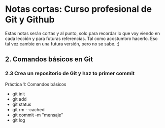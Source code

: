# Notas cortas: Curso profesional de Git y Github

Estas notas serán cortas y al punto, solo para recordar lo que voy viendo en cada lección y
para futuras referencias. Tal como acostumbro hacerlo.
Eso tal vez cambie en una futura versión, pero no se sabe. ;)

## 2. Comandos básicos en Git
### 2.3 Crea un repositorio de Git y haz to primer commit
Práctica 1: Comandos básicos
- git init
- git add
- git status
- git rm --cached
- git commit -m "mensaje"
- git log


